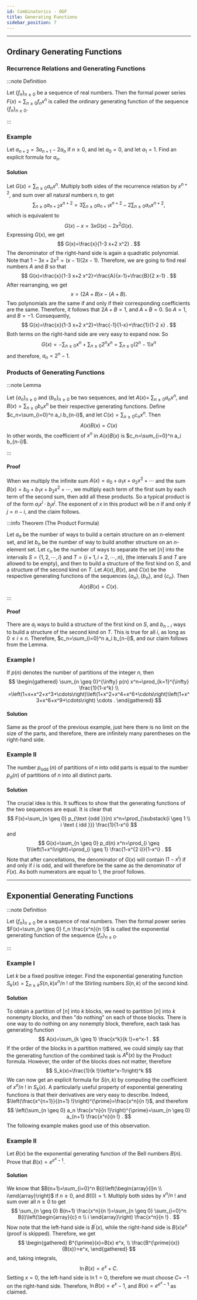```yaml
---
id: Combinatorics - OGF
title: Generating Functions
sidebar_position: 7
---
```

---

## Ordinary Generating Functions

### Recurrence Relations and Generating Functions

:::note Definition

Let $\left\{f_n\right\}_{n \geq 0}$ be a sequence of real numbers. Then the formal power series $F(x)=\sum_{n \geq 0} f_n x^n$ is called the ordinary generating function of the sequence $\left\{f_n\right\}_{n \geq 0}$.

:::

### Example

Let $a_{n+2}=3 a_{n+1}-2 a_n$ if $n \geq 0$, and let $a_0=0$, and let $a_1=1$. Find an explicit formula for $a_n$.

#### Solution

Let $G(x)=\sum_{n \geq 0} a_n x^n$. Multiply both sides of the recurrence relation by $x^{n+2}$, and sum over all natural numbers $n$, to get
$$
\sum_{n \geq 0} a_{n+2} x^{n+2}=3 \sum_{n \geq 0} a_{n+1} x^{n+2}-2 \sum_{n \geq 0} a_n x^{n+2},
$$
which is equivalent to
$$
G(x)-x=3 x G(x)-2 x^2 G(x) .
$$
Expressing $G(x)$, we get
$$
G(x)=\frac{x}{1-3 x+2 x^2} .
$$
The denominator of the right-hand side is again a quadratic polynomial. Note that $1-3 x+2 x^2=(x-1)(2 x-1)$. Therefore, we are going to find real numbers $A$ and $B$ so that
$$
G(x)=\frac{x}{1-3 x+2 x^2}=\frac{A}{x-1}+\frac{B}{2 x-1} .
$$
After rearranging, we get
$$
x=(2 A+B) x-(A+B) .
$$
Two polynomials are the same if and only if their corresponding coefficients are the same. Therefore, it follows that $2 A+B=1$, and $A+B=0$. So $A=1$, and $B=-1$. Consequently,
$$
G(x)=\frac{x}{1-3 x+2 x^2}=\frac{-1}{1-x}+\frac{1}{1-2 x} .
$$
Both terms on the right-hand side are very easy to expand now. So
$$
G(x)=-\sum_{n \geq 0} x^n+\sum_{n \geq 0} 2^n x^n=\sum_{n \geq 0}\left(2^n-1\right) x^n
$$
and therefore, $a_n=2^n-1$.

### Products of Generating Functions

:::note Lemma

Let $\left\{a_n\right\}_{n \geq 0}$ and $\left\{b_n\right\}_{n \geq 0}$ be two sequences, and let $A(x)=$ $\sum_{n \geq 0} a_n x^n$, and $B(x)=\sum_{n \geq 0} b_n x^n$ be their respective generating functions. Define $c_n=\sum_{i=0}^n a_i b_{n-i}$, and let $C(x)=\sum_{n \geq 0} c_n x^n$. Then
$$
A(x) B(x)=C(x)
$$
In other words, the coefficient of $x^n$ in $A(x) B(x)$ is $c_n=\sum_{i=0}^n a_i b_{n-i}$.

:::

#### Proof

When we multiply the infinite sum $A(x)=a_0+a_1 x+a_2 x^2+\cdots$ and the sum $B(x)=b_0+b_1 x+b_2 x^2+\cdots$, we multiply each term of the first sum by each term of the second sum, then add all these products. So a typical product is of the form $a_i x^i \cdot b_j x^j$. The exponent of $x$ in this product will be $n$ if and only if $j=n-i$, and the claim follows.

:::info Theorem (The Product Formula)

Let $a_n$ be the number of ways to build a certain structure on an $n$-element set, and let $b_n$ be the number of way to build another structure on an $n$-element set. Let $c_n$ be the number of ways to separate the set $[n]$ into the intervals $S=\{1,2, \cdots, i\}$ and $T=\{i+1, i+2, \cdots, n\}$, (the intervals $S$ and $T$ are allowed to be empty), and then to build a structure of the first kind on $S$, and a structure of the second kind on $T$. Let $A(x), B(x)$, and $C(x)$ be the respective generating functions of the sequences $\left\{a_n\right\},\left\{b_n\right\}$, and $\left\{c_n\right\}$. Then
$$
A(x) B(x)=C(x) \text {. }
$$

:::

#### Proof

There are $a_i$ ways to build a structure of the first kind on $S$, and $b_{n-i}$ ways to build a structure of the second kind on $T$. This is true for all $i$, as long as $0 \leq i \leq n$. Therefore, $c_n=\sum_{i=0}^n a_i b_{n-i}$, and our claim follows from the Lemma.

### Example I

If $p(n)$ denotes the number of partitions of the integer $n$, then
$$
\begin{gathered}
\sum_{n \geq 0}^{\infty} p(n) x^n=\prod_{k=1}^{\infty} \frac{1}{1-x^k} \\
=\left(1+x+x^2+x^3+\cdots\right)\left(1+x^2+x^4+x^6+\cdots\right)\left(1+x^3+x^6+x^9+\cdots\right) \cdots .
\end{gathered}
$$

#### Solution

Same as the proof of the previous example, just here there is no limit on the size of the parts, and therefore, there are infinitely many parentheses on the right-hand side.

### Example II

The number $p_{\text {odd }}(n)$ of partitions of $n$ into odd parts is equal to the number $p_d(n)$ of partitions of $n$ into all distinct parts.

#### Solution

The crucial idea is this. It suffices to show that the generating functions of the two sequences are equal. It is clear that
$$
F(x)=\sum_{n \geq 0} p_{\text {odd }}(n) x^n=\prod_{\substack{i \geq 1 \\ i \text { idd }}} \frac{1}{1-x^i}
$$
and
$$
G(x)=\sum_{n \geq 0} p_d(n) x^n=\prod_{i \geq 1}\left(1+x^i\right)=\prod_{i \geq 1} \frac{1-x^{2 i}}{1-x^i} .
$$
Note that after cancellations, the denominator of $G(x)$ will contain $\left(1-x^i\right)$ if and only if $i$ is odd, and will therefore be the same as the denominator of $F(x)$. As both numerators are equal to $1$, the proof follows.

---

## Exponential Generating Functions

:::note Definition

Let $\left\{f_n\right\}_{n \geq 0}$ be a sequence of real numbers. Then the formal power series $F(x)=\sum_{n \geq 0} f_n \frac{x^n}{n !}$ is called the exponential generating function of the sequence $\left\{f_n\right\}_{n \geq 0}$.

:::

### Example I

Let $k$ be a fixed positive integer. Find the exponential generating function $S_k(x)=\sum_{n \geq k} S(n, k) x^n / n$ ! of the Stirling numbers $S(n, k)$ of the second kind.

#### Solution

To obtain a partition of $[n]$ into $k$ blocks, we need to partition $[n]$ into $k$ nonempty blocks, and then "do nothing" on each of those blocks. There is one way to do nothing on any nonempty block, therefore, each task has generating function
$$
A(x)=\sum_{k \geq 1} \frac{x^k}{k !}=e^x-1 .
$$
If the order of the blocks in a partition mattered, we could simply say that the generating function of the combined task is $A^k(x)$ by the Product formula. However, the order of the blocks does not matter, therefore
$$
S_k(x)=\frac{1}{k !}\left(e^x-1\right)^k
$$
We can now get an explicit formula for $S(n, k)$ by computing the coefficient of $x^n / n$ ! in $S_k(x)$.
A particularly useful property of exponential generating functions is that their derivatives are very easy to describe. Indeed, $\left(\frac{x^{n+1}}{(n+1) !}\right)^{\prime}=\frac{x^n}{n !}$, and therefore
$$
\left(\sum_{n \geq 0} a_n \frac{x^n}{n !}\right)^{\prime}=\sum_{n \geq 0} a_{n+1} \frac{x^n}{n !} .
$$
The following example makes good use of this observation.

### Example II

Let $B(x)$ be the exponential generating function of the Bell numbers $B(n)$. Prove that $B(x)=e^{e^x-1}$.

#### Solution

We know that $B(n+1)=\sum_{i=0}^n B(i)\left(\begin{array}{l}n \\ i\end{array}\right)$ if $n \geq 0$, and $B(0)=1$. Multiply both sides by $x^n / n$ ! and sum over all $n \geq 0$ to get
$$
\sum_{n \geq 0} B(n+1) \frac{x^n}{n !}=\sum_{n \geq 0} \sum_{i=0}^n B(i)\left(\begin{array}{c}
n \\
i
\end{array}\right) \frac{x^n}{n !} .
$$
Now note that the left-hand side is $B^{\prime}(x)$, while the right-hand side is $B(x) e^x$ (proof is skipped). Therefore, we get
$$
\begin{gathered}
B^{\prime}(x)=B(x) e^x, \\
\frac{B^{\prime}(x)}{B(x)}=e^x,
\end{gathered}
$$
and, taking integrals,
$$
\ln B(x)=e^x+C .
$$
Setting $x=0$, the left-hand side is $\ln 1=0$, therefore we must choose $C=$ $-1$ on the right-hand side. Therefore, $\ln B(x)=e^x-1$, and $B(x)=e^{e^x-1}$ as claimed.